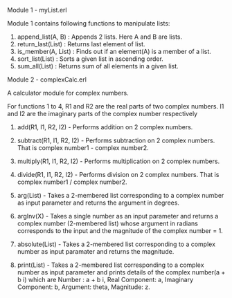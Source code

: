 Module 1 - myList.erl

Module 1 contains following functions to manipulate lists:

1. append_list(A, B) : Appends 2 lists. Here A and B are lists.
2. return_last(List) : Returns last element of list.
3. is_member(A, List) : Finds out if an element(A) is a member of a list.
4. sort_list(List) : Sorts a given list in ascending order.
5. sum_all(List) : Returns sum of all elements in a given list.

Module 2 - complexCalc.erl

A calculator module for complex numbers. 

For functions 1 to 4, R1 and R2 are the real parts of two complex numbers. I1 and I2 are the imaginary parts of the complex number respectively
1. add(R1, I1, R2, I2) - Performs addition on 2 complex numbers.
2. subtract(R1, I1, R2, I2) - Performs subtraction on 2 complex numbers. That is complex number1 - complex number2.
3. multiply(R1, I1, R2, I2) - Performs multiplication on 2 complex numbers.
4. divide(R1, I1, R2, I2) - Performs division on 2 complex numbers. That is complex number1 / complex number2.

5. arg(List) - Takes a 2-membered list corresponding to a complex number as input parameter and returns the argument in degrees.
6. argInv(X) - Takes a single number as an input parameter and returns a complex number (2-membered list) whose argument in radians corresponds to the input and the magnitude of the complex number = 1.
7. absolute(List) - Takes a 2-membered list corresponding to a complex number as input paramater and returns the magnitude.
8. print(List) - Takes a 2-membered list corresponding to a complex number as input parameter and prints details of the complex number(a + b i) which are Number : a + b i, Real Component: a, Imaginary Component: b, Argument: theta, Magnitude: z. 
